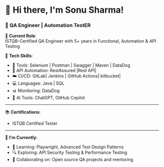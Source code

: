 # 👋 Hi there, I'm Sonu Sharma!

### 🧪  QA Engineer |  Automation TestER 



💼 **Current Role**:  
ISTQB-Certified QA Engineer with 5+ years in Functional, Automation & API Testing

📌 **Tech Skills**:
- 🚀 Tools: Selenium | Postman | Swagger | Maven | DataDog
- 📡 API Automation: RestAssured |Rest API| 
- ☁️ CI/CD: GitLab| Jenkins | GitHub Actions| bitbucket|
- 💻 Languages: Java | SQL
- 📊 Monitoring: DataDog 
- 🧠 AI Tools: ChatGPT, GitHub Copilot

---

📚 **Certifications**:
- ISTQB Certified Tester


---

🎯 **I’m Currently**:
- 📖 Learning: Playwright, Advanced Test Design Patterns
- 🔍 Exploring: API Security Testing & Performance Testing
- 🤝 Collaborating on: Open source QA projects and mentoring
